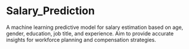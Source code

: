 # Salary_Prediction
A machine learning predictive model for salary estimation based on age, gender, education, job title, and experience. Aim to provide accurate insights for workforce planning and compensation strategies.
